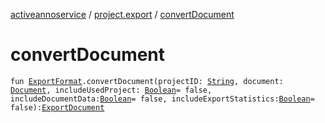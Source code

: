 [activeannoservice](../index.md) / [project.export](index.md) / [convertDocument](./convert-document.md)

# convertDocument

`fun `[`ExportFormat`](-export-format/index.md)`.convertDocument(projectID: `[`String`](https://kotlinlang.org/api/latest/jvm/stdlib/kotlin/-string/index.html)`, document: `[`Document`](../document/-document/index.md)`, includeUsedProject: `[`Boolean`](https://kotlinlang.org/api/latest/jvm/stdlib/kotlin/-boolean/index.html)` = false, includeDocumentData: `[`Boolean`](https://kotlinlang.org/api/latest/jvm/stdlib/kotlin/-boolean/index.html)` = false, includeExportStatistics: `[`Boolean`](https://kotlinlang.org/api/latest/jvm/stdlib/kotlin/-boolean/index.html)` = false): `[`ExportDocument`](-export-document/index.md)